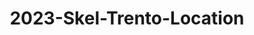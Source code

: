 ---
schema: default
title: 2023-Skel-Trento-Location
organization: Unitn  # Copyright Holders in the config file
notes: Location information using GPS connections. (table location)
resources:
- name: codebook
      # URL must link to the corresponding codebook
  url: >-
    https://datascientiafoundation.github.io/LivePeople-Documentation/codebooks/2023_SKEL_Trento_location.html
  format: html
license: >-
  ./../../resources/2023LivePeopleLicense.html
dataset_name: Location
location: Trento (IT)
latitude_map: 46.04
longitude_map: 11.07
start_date: 2023-05-12 02:15:00
end_date: 2023-06-12 02:15:00
dataset_type: Sensors
sensor_type: Position
size: 14.50 MB
dataset_format: parquet
other_format: csv
number_participants: 58
language: Not Applicable
collection_name: SKEL
project_url: <a href="https://ds.datascientia.eu/community/public/projects/">Datascientia
  community project</a>
5_stars: 3  # Fixed value
publication_date: 2024-11-16 14:20:03  # Current timestamp
identifier: 008.AAAQ.AAA.BM  # Generated based on the defined rules
request_contact: datadistribution.knowdive@unitn.it
maintainer: Andrea Bontempelli  # Maintainer based on authors
maintainer_email: datadistribution.knowdive@unitn.it
category:
- Dataset
domain: Digital University
---